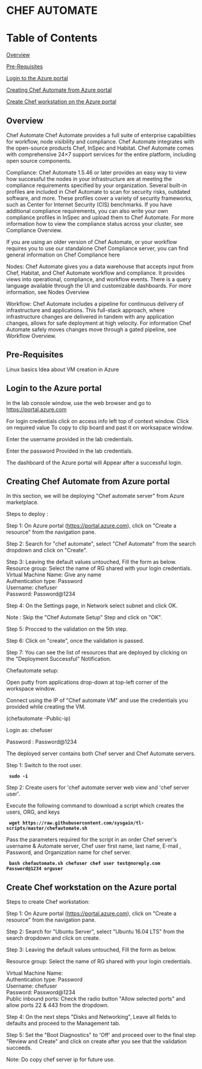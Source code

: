# CHEF AUTOMATE

# Table of Contents

[Overview](#overview)

[Pre-Requisites](#pre-requisites)

[Login to the Azure portal](#login-to-the-azure-portal)

[Creating Chef Automate from Azure portal](#creating-chef-automate-from-azure-portal)

[Create Chef workstation on the Azure portal](#create-chef-workstation-on-the-azure-portal)

## Overview

Chef Automate
Chef Automate provides a full suite of enterprise capabilities for workflow, node visibility and compliance. Chef Automate integrates with the open-source products Chef, InSpec and Habitat. Chef Automate comes with comprehensive 24×7 support services for the entire platform, including open source components.



Compliance:
Chef Automate 1.5.46 or later provides an easy way to view how successful the nodes in your infrastructure are at meeting the compliance requirements specified by your organization. Several built-in profiles are included in Chef Automate to scan for security risks, outdated software, and more. These profiles cover a variety of security frameworks, such as Center for Internet Security (CIS) benchmarks. If you have additional compliance requirements, you can also write your own compliance profiles in InSpec and upload them to Chef Automate. For more information how to view the compliance status across your cluster, see Compliance Overview.

If you are using an older version of Chef Automate, or your workflow requires you to use our standalone Chef Compliance server, you can find general information on Chef Compliance here

Nodes:
Chef Automate gives you a data warehouse that accepts input from Chef, Habitat, and Chef Automate workflow and compliance. It provides views into operational, compliance, and workflow events. There is a query language available through the UI and customizable dashboards. For more information, see Nodes Overview

Workflow:
Chef Automate includes a pipeline for continuous delivery of infrastructure and applications. This full-stack approach, where infrastructure changes are delivered in tandem with any application changes, allows for safe deployment at high velocity. For information Chef Automate safely moves changes move through a gated pipeline, see Workflow Overview.

## Pre-Requisites

Linux basics
Idea about VM creation in Azure 

## Login to the Azure portal

In the lab console window, use the web browser and go to https://portal.azure.com

For login credentials click on access info left top of context window. Click on required value To copy to clip board and past it on worksapace window.

Enter the username provided in the lab credentials.



Enter the password Provided in the lab credentials.



The dashboard of the Azure portal will Appear after a successful login.

## Creating Chef Automate from Azure portal

In this section, we will be deploying "Chef automate server" from Azure marketplace.

Steps to deploy :

Step 1: On Azure portal (https://portal.azure.com), click on "Create a resource" from the navigation pane.



Step 2: Search for "chef automate", select "Chef Automate" from the search dropdown and click on "Create".


Step 3: Leaving the default values untouched, Fill the form as below.
            Resource group: Select the name of RG shared with your login credentials.<br>
            Virtual Machine Name: Give any name <br>
            Authentication type: Password<br>
            Username: chefuser<br>
            Password: Password@1234



Step 4: On the Settings page, in Network select subnet and click OK.



Note : Skip the "Chef Automate Setup" Step and click on "OK".

Step 5: Procced to the validation on the 5th step.



Step 6: Click on "create", once the validation is passed.



Step 7: You can see the list of resources that are deployed by clicking on the "Deployment Successful" Notification.



Chefautomate setup:

Open putty from applications drop-down at top-left corner of the workspace window.



Connect using the IP of "Chef automate VM" and use the credentials you provided while creating the VM.

(chefautomate -Public-ip)


Login as: chefuser 

Password : Password@1234



The deployed server contains both Chef server and Chef Automate servers.

Step 1: Switch to the root user.

**``` sudo -i```**

Step 2: Create users for 'chef automate server web view and 'chef server user'. 

Execute the following command to download a script which creates the users, ORG, and keys

**``` wget https://raw.githubusercontent.com/sysgain/tl-scripts/master/chefautomate.sh```**

Pass the parameters required for the script in an order Chef server's username & Automate server, Chef user first name, last name, E-mail , Password, and Organization name for chef server.

**``` bash chefautomate.sh chefuser chef user test@noreply.com Password@1234 orguser```**

## Create Chef workstation on the Azure portal

Steps to create Chef workstation:

Step 1: On Azure portal (https://portal.azure.com), click on "Create a resource" from the navigation pane.

Step 2: Search for "Ubuntu Server", select "Ubuntu 16.04 LTS" from the search dropdown and click on create.





Step 3: Leaving the default values untouched, Fill the form as below.

Resource group: Select the name of RG shared with your login credentials.

Virtual Machine Name: <Any name> <br>
Authentication type: Password<br>
Username: chefuser<br>
Password: Password@1234<br>
Public inbound ports: Check the radio button "Allow selected ports" and allow ports 22 & 443 from the dropdown.

  

Step 4: On the next steps "Disks and Networking", Leave all fields to defaults and proceed to the Management tab.

Step 5: Set the "Boot Diagnostics" to 'Off' and proceed over to the final step "Review and Create" and click on create after you see that the validation succeeds.

Note: Do copy chef server ip for future use.

